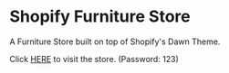 # Shopify Furniture Store

A Furniture Store built on top of Shopify's Dawn Theme.

Click [HERE](https://home-furniture-for-everybody.myshopify.com/) to visit the store.
(Password: 123)

